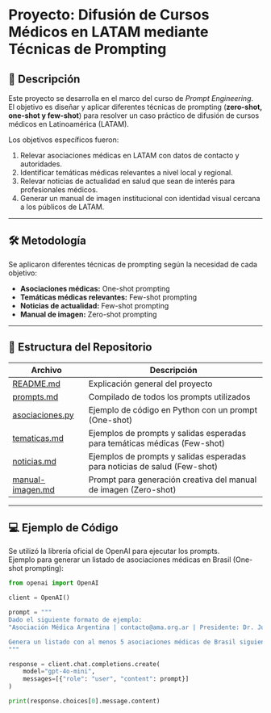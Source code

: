 # Proyecto: Difusión de Cursos Médicos en LATAM mediante Técnicas de Prompting

## 📌 Descripción
Este proyecto se desarrolla en el marco del curso de *Prompt Engineering*.  
El objetivo es diseñar y aplicar diferentes técnicas de prompting (**zero-shot, one-shot y few-shot**) para resolver un caso práctico de difusión de cursos médicos en Latinoamérica (LATAM).

Los objetivos específicos fueron:  
1. Relevar asociaciones médicas en LATAM con datos de contacto y autoridades.  
2. Identificar temáticas médicas relevantes a nivel local y regional.  
3. Relevar noticias de actualidad en salud que sean de interés para profesionales médicos.  
4. Generar un manual de imagen institucional con identidad visual cercana a los públicos de LATAM.  

---

## 🛠️ Metodología
Se aplicaron diferentes técnicas de prompting según la necesidad de cada objetivo:

- **Asociaciones médicas:** One-shot prompting  
- **Temáticas médicas relevantes:** Few-shot prompting  
- **Noticias de actualidad:** Few-shot prompting  
- **Manual de imagen:** Zero-shot prompting  

---

## 📂 Estructura del Repositorio

| Archivo | Descripción |
|---------|------------|
| [README.md](README.md) | Explicación general del proyecto |
| [prompts.md](prompts.md) | Compilado de todos los prompts utilizados |
| [asociaciones.py](asociaciones.py) | Ejemplo de código en Python con un prompt (One-shot) |
| [tematicas.md](tematicas.md) | Ejemplos de prompts y salidas esperadas para temáticas médicas (Few-shot) |
| [noticias.md](noticias.md) | Ejemplos de prompts y salidas esperadas para noticias de salud (Few-shot) |
| [manual-imagen.md](manual-imagen.md) | Prompt para generación creativa del manual de imagen (Zero-shot) |

---

## 💻 Ejemplo de Código
Se utilizó la librería oficial de OpenAI para ejecutar los prompts.  
Ejemplo para generar un listado de asociaciones médicas en Brasil (One-shot prompting):

```python
from openai import OpenAI

client = OpenAI()

prompt = """
Dado el siguiente formato de ejemplo:  
"Asociación Médica Argentina | contacto@ama.org.ar | Presidente: Dr. Juan Pérez"  

Genera un listado con al menos 5 asociaciones médicas de Brasil siguiendo exactamente el mismo formato.
"""

response = client.chat.completions.create(
    model="gpt-4o-mini",
    messages=[{"role": "user", "content": prompt}]
)

print(response.choices[0].message.content)
